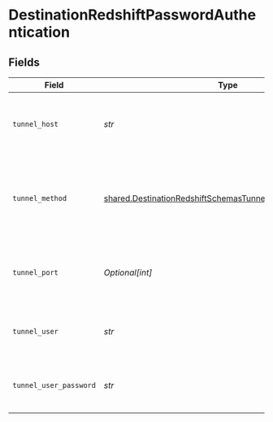 # DestinationRedshiftPasswordAuthentication


## Fields

| Field                                                                                                                                  | Type                                                                                                                                   | Required                                                                                                                               | Description                                                                                                                            | Example                                                                                                                                |
| -------------------------------------------------------------------------------------------------------------------------------------- | -------------------------------------------------------------------------------------------------------------------------------------- | -------------------------------------------------------------------------------------------------------------------------------------- | -------------------------------------------------------------------------------------------------------------------------------------- | -------------------------------------------------------------------------------------------------------------------------------------- |
| `tunnel_host`                                                                                                                          | *str*                                                                                                                                  | :heavy_check_mark:                                                                                                                     | Hostname of the jump server host that allows inbound ssh tunnel.                                                                       |                                                                                                                                        |
| `tunnel_method`                                                                                                                        | [shared.DestinationRedshiftSchemasTunnelMethodTunnelMethod](../../models/shared/destinationredshiftschemastunnelmethodtunnelmethod.md) | :heavy_check_mark:                                                                                                                     | Connect through a jump server tunnel host using username and password authentication                                                   |                                                                                                                                        |
| `tunnel_port`                                                                                                                          | *Optional[int]*                                                                                                                        | :heavy_minus_sign:                                                                                                                     | Port on the proxy/jump server that accepts inbound ssh connections.                                                                    | 22                                                                                                                                     |
| `tunnel_user`                                                                                                                          | *str*                                                                                                                                  | :heavy_check_mark:                                                                                                                     | OS-level username for logging into the jump server host                                                                                |                                                                                                                                        |
| `tunnel_user_password`                                                                                                                 | *str*                                                                                                                                  | :heavy_check_mark:                                                                                                                     | OS-level password for logging into the jump server host                                                                                |                                                                                                                                        |